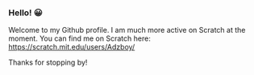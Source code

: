 ### Hello! 😀
Welcome to my Github profile. I am much more active on Scratch at the moment. You can find me on Scratch here: https://scratch.mit.edu/users/Adzboy/

Thanks for stopping by!
